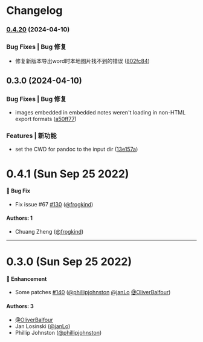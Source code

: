 # Changelog
### [0.4.20](https://github.com/zwOrion/obsidian-pandoc/compare/v0.3.0...v0.4.20) (2024-04-10)


### Bug Fixes | Bug 修复

* 修复新版本导出word时本地图片找不到的错误 ([802fc84](https://github.com/zwOrion/obsidian-pandoc/commit/802fc84a11e45e2455e141a2e85213711d88c2e2))

## 0.3.0 (2024-04-10)


### Bug Fixes | Bug 修复

* images embedded in embedded notes weren't loading in non-HTML export formats ([a50ff77](https://github.com/zwOrion/obsidian-pandoc/commit/a50ff77d44e7d50b980157549dd1fb5e1a9909f0))


### Features | 新功能

* set the CWD for pandoc to the input dir ([13e157a](https://github.com/zwOrion/obsidian-pandoc/commit/13e157a30175806c2c4cdbf009c0486bd467caf9))

# 0.4.1 (Sun Sep 25 2022)

#### 🐛 Bug Fix

- Fix issue #67 [#130](https://github.com/OliverBalfour/obsidian-pandoc/pull/130) ([@frogkind](https://github.com/frogkind))

#### Authors: 1

- Chuang Zheng ([@frogkind](https://github.com/frogkind))

---

# 0.3.0 (Sun Sep 25 2022)

#### 🚀 Enhancement

- Some patches [#140](https://github.com/OliverBalfour/obsidian-pandoc/pull/140) ([@phillipjohnston](https://github.com/phillipjohnston) [@janLo](https://github.com/janLo) [@OliverBalfour](https://github.com/OliverBalfour))

#### Authors: 3

- [@OliverBalfour](https://github.com/OliverBalfour)
- Jan Losinski ([@janLo](https://github.com/janLo))
- Phillip Johnston ([@phillipjohnston](https://github.com/phillipjohnston))
